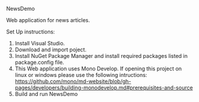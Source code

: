 NewsDemo

Web application for news articles.

Set Up instructions:

1. Install Visual Studio.
2. Download and import poject.
3. Install NuGet Package Manager and install required packages listed in package.config file.
4. This Web application uses Mono Develop. If opening this project on linux or windows please use the following intructions: https://github.com/mono/md-website/blob/gh-pages/developers/building-monodevelop.md#prerequisites-and-source
5. Build and run NewsDemo

